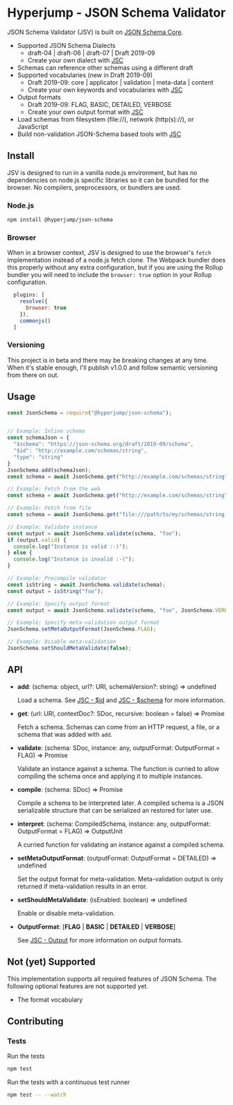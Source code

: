 # Hyperjump - JSON Schema Validator
JSON Schema Validator (JSV) is built on [JSON Schema Core](https://github.com/hyperjump-io/json-schema-core).

* Supported JSON Schema Dialects
  * draft-04 | draft-06 | draft-07 | Draft 2019-09
  * Create your own dialect with [JSC](https://github.com/hyperjump-io/json-schema-core)
* Schemas can reference other schemas using a different draft
* Supported vocabularies (new in Draft 2019-09)
  * Draft 2019-09: core | applicator | validation | meta-data | content
  * Create your own keywords and vocabularies with [JSC](https://github.com/hyperjump-io/json-schema-core)
* Output formats
  * Draft 2019-09: FLAG, BASIC, DETAILED, VERBOSE
  * Create your own output format with [JSC](https://github.com/hyperjump-io/json-schema-core)
* Load schemas from filesystem (file://), network (http(s)://), or JavaScript
* Build non-validation JSON-Schema based tools with [JSC](https://github.com/hyperjump-io/json-schema-core)

## Install
JSV is designed to run in a vanilla node.js environment, but has no dependencies
on node.js specific libraries so it can be bundled for the browser.  No
compilers, preprocessors, or bundlers are used.

### Node.js
```bash
npm install @hyperjump/json-schema
```

### Browser
When in a browser context, JSV is designed to use the browser's `fetch`
implementation instead of a node.js fetch clone. The Webpack bundler does this
properly without any extra configuration, but if you are using the Rollup
bundler you will need to include the `browser: true` option in your Rollup
configuration.

```javascript
  plugins: [
    resolve({
      browser: true
    }),
    commonjs()
  ]
```

### Versioning
This project is in beta and there may be breaking changes at any time. When it's
stable enough, I'll publish v1.0.0 and follow semantic versioning from there on
out.

## Usage
```javascript
const JsonSchema = require("@hyperjump/json-schema");


// Example: Inline schema
const schemaJson = {
  "$schema": "https://json-schema.org/draft/2019-09/schema",
  "$id": "http://example.com/schemas/string",
  "type": "string"
}
JsonSchema.add(schemaJson);
const schema = await JsonSchema.get("http://example.com/schemas/string");

// Example: Fetch from the web
const schema = await JsonSchema.get("http://example.com/schemas/string");

// Example: Fetch from file
const schema = await JsonSchema.get("file:///path/to/my/schemas/string.schema.json");

// Example: Validate instance
const output = await JsonSchema.validate(schema, "foo");
if (output.valid) {
  console.log("Instance is valid :-)");
} else {
  console.log("Instance is invalid :-(");
}

// Example: Precompile validator
const isString = await JsonSchema.validate(schema);
const output = isString("foo");

// Example: Specify output format
const output = await JsonSchema.validate(schema, "foo", JsonSchema.VERBOSE);

// Example: Specify meta-validation output format
JsonSchema.setMetaOutputFormat(JsonSchema.FLAG);

// Example: Disable meta-validation
JsonSchema.setShouldMetaValidate(false);
```

## API
* **add**: (schema: object, url?: URI, schemaVersion?: string) => undefined

    Load a schema. See [JSC - $id](https://github.com/hyperjump-io/json-schema-core#id)
    and [JSC - $schema](https://github.com/hyperjump-io/json-schema-core#schema-1)
    for more information.
* **get**: (url: URI, contextDoc?: SDoc, recursive: boolean = false) => Promise<SDoc>

    Fetch a schema. Schemas can come from an HTTP request, a file, or a schema
    that was added with `add`.
* **validate**: (schema: SDoc, instance: any, outputFormat: OutputFormat = FLAG) => Promise<OutputUnit>

    Validate an instance against a schema. The function is curried to allow
    compiling the schema once and applying it to multiple instances.
* **compile**: (schema: SDoc) => Promise<CompiledSchema>

    Compile a schema to be interpreted later. A compiled schema is a JSON
    serializable structure that can be serialized an restored for later use.
* **interpret**: (schema: CompiledSchema, instance: any, outputFormat: OutputFormat = FLAG) => OutputUnit

    A curried function for validating an instance against a compiled schema.
* **setMetaOutputFormat**: (outputFormat: OutputFormat = DETAILED) => undefined

    Set the output format for meta-validation. Meta-validation output is only
    returned if meta-validation results in an error.
* **setShouldMetaValidate**: (isEnabled: boolean) => undefined

    Enable or disable meta-validation.
* **OutputFormat**: [**FLAG** | **BASIC** | **DETAILED** | **VERBOSE**]

    See [JSC - Output](https://github.com/hyperjump-io/json-schema-core#output)
    for more information on output formats.

## Not (yet) Supported
This implementation supports all required features of JSON Schema. The following
optional features are not supported yet.

* The format vocabulary

## Contributing

### Tests

Run the tests

```bash
npm test
```

Run the tests with a continuous test runner

```bash
npm test -- --watch
```
